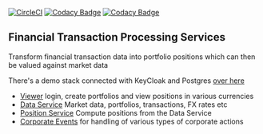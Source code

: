 [![CircleCI](https://circleci.com/gh/monowai/beancounter.svg?style=svg)](https://circleci.com/gh/monowai/beancounter)
[![Codacy Badge](https://api.codacy.com/project/badge/Grade/2bfdd3f89fbc47b0b9d8920fe094ccd9)](https://www.codacy.com/manual/monowai/beancounter?utm_source=github.com&amp;utm_medium=referral&amp;utm_content=monowai/beancounter&amp;utm_campaign=Badge_Grade)
[![Codacy Badge](https://app.codacy.com/project/badge/Coverage/2bfdd3f89fbc47b0b9d8920fe094ccd9)](https://www.codacy.com/gh/monowai/beancounter/dashboard?utm_source=github.com&utm_medium=referral&utm_content=monowai/beancounter&utm_campaign=Badge_Coverage)

## Financial Transaction Processing Services

Transform financial transaction data into portfolio positions which can then be valued against market data 

There's a demo stack connected with KeyCloak and Postgres [over here](http://github.com/monowai/bc-demo)

*   [Viewer](https://github.com/monowai/bc-view) login, create portfolios and view positions in various currencies
*   [Data Service](svc-data/README.md) Market data, portfolios, transactions, FX rates etc
*   [Position Service](svc-position/README.md) Compute positions from the Data Service
*   [Corporate Events](svc-event/README.md) for handling of various types of corporate actions
